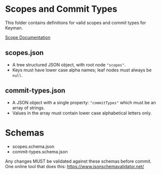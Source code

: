# Scopes and Commit Types

This folder contains definitions for valid scopes and commit types for Keyman.

[Scope Documentation](https://github.com/keymanapp/keyman/wiki/Keyman-Project-Scopes)

## scopes.json

* A tree structured JSON object, with root node `"scopes"`.
* Keys must have lower case alpha names; leaf nodes must always be `null`.

## commit-types.json

* A JSON object with a single property: `"commitTypes"` which must be an array of strings.
* Values in the array must contain lower case alphabetical letters only.

# Schemas

* scopes.schema.json
* commit-types.schema.json

Any changes MUST be validated against these schemas before commit. One online tool that does this: https://www.jsonschemavalidator.net/
